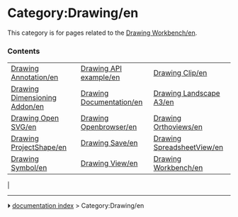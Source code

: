 # Category:Drawing/en
This category is for pages related to the [Drawing Workbench/en](Drawing_Workbench/en.md).

### Contents

|     |     |     |
| --- | --- | --- |
| [Drawing Annotation/en](Drawing_Annotation/en.md) | [Drawing API example/en](Drawing_API_example/en.md) | [Drawing Clip/en](Drawing_Clip/en.md) |
| [Drawing Dimensioning Addon/en](Drawing_Dimensioning_Addon/en.md) | [Drawing Documentation/en](Drawing_Documentation/en.md) | [Drawing Landscape A3/en](Drawing_Landscape_A3/en.md) |
| [Drawing Open SVG/en](Drawing_Open_SVG/en.md) | [Drawing Openbrowser/en](Drawing_Openbrowser/en.md) | [Drawing Orthoviews/en](Drawing_Orthoviews/en.md) |
| [Drawing ProjectShape/en](Drawing_ProjectShape/en.md) | [Drawing Save/en](Drawing_Save/en.md) | [Drawing SpreadsheetView/en](Drawing_SpreadsheetView/en.md) |
| [Drawing Symbol/en](Drawing_Symbol/en.md) | [Drawing View/en](Drawing_View/en.md) | [Drawing Workbench/en](Drawing_Workbench/en.md) |
|



---
⏵ [documentation index](../README.md) > Category:Drawing/en
